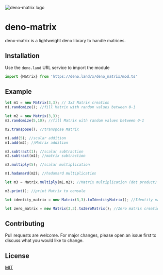 ![deno-matrix logo](https://i.imgur.com/pnSUkZt.png)
# deno-matrix

deno-matrix is a lightweight deno library to handle matrices.

## Installation

Use the `deno.land` URL service to import the module
```ts
import {Matrix} from 'https://deno.land/x/deno_matrix/mod.ts'
```

## Example

```ts
let m1 = new Matrix(3,3); // 3x3 Matrix creation
m1.randomize(); //fill Matrix with random values between 0-1

let m2 = new Matrix(3,3);
m2.randomize(5,10); //fill Matrix with random values between 0-1

m2.transpose(); //transpose Matrix

m1.add(5); //scalar addition
m1.add(m2); //Matrix addition

m2.subtract(1); //scalar subtraction
m2.subtract(m1); //matrix subtraction 

m2.multiply(5); //scalar multiplication

m1.hadamard(m2); //hadamard multiplication

let m3 = Matrix.multiply(m1,m2); //Matrix multiplication (dot product)

m3.print(); //print Matrix to console

let identity_matrix = new Matrix(3,3).toIdentityMatrix(); //Identity matrix creation

let zero_matrix = new Matrix(3,3).toZeroMatrix(); //Zero matrix creation
```

## Contributing
Pull requests are welcome. For major changes, please open an issue first to discuss what you would like to change.

## License
[MIT](https://choosealicense.com/licenses/mit/)
